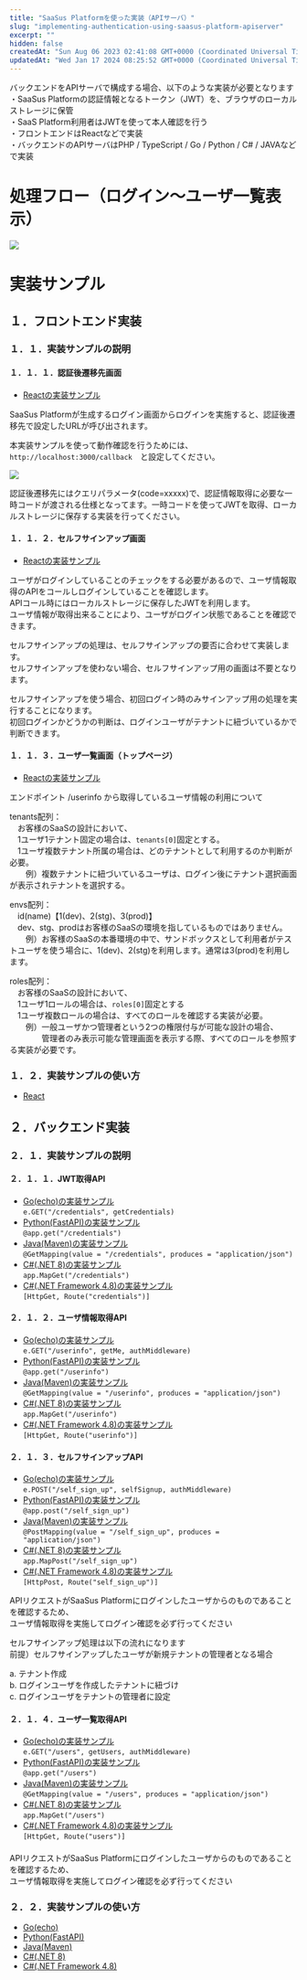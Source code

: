 ```yaml
---
title: "SaaSus Platformを使った実装（APIサーバ）"
slug: "implementing-authentication-using-saasus-platform-apiserver"
excerpt: ""
hidden: false
createdAt: "Sun Aug 06 2023 02:41:08 GMT+0000 (Coordinated Universal Time)"
updatedAt: "Wed Jan 17 2024 08:25:52 GMT+0000 (Coordinated Universal Time)"
---
```

バックエンドをAPIサーバで構成する場合、以下のような実装が必要となります  
・SaaSus Platformの認証情報となるトークン（JWT）を、ブラウザのローカルストレージに保管  
・SaaS Platform利用者はJWTを使って本人確認を行う  
・フロントエンドはReactなどで実装  
・バックエンドのAPIサーバはPHP / TypeScript / Go / Python / C# / JAVAなどで実装

# 処理フロー（ログイン〜ユーザ一覧表示）

![](/ja/img/metering-api-sample/SaaSus_PlatformAPI.png)


# 実装サンプル

## １．フロントエンド実装

### １．１．実装サンプルの説明

#### １．１．１．認証後遷移先画面

- [Reactの実装サンプル](https://github.com/saasus-platform/implementation-sample-front-react/blob/main/src/pages/Callback.tsx)

SaaSus Platformが生成するログイン画面からログインを実施すると、認証後遷移先で設定したURLが呼び出されます。

本実装サンプルを使って動作確認を行うためには、  
`http://localhost:3000/callback`　と設定してください。

![](/ja/img/metering-api-sample/image-02.png)

認証後遷移先にはクエリパラメータ(code=xxxxx)で、認証情報取得に必要な一時コードが渡される仕様となってます。一時コードを使ってJWTを取得、ローカルストレージに保存する実装を行ってください。

#### １．１．２．セルフサインアップ画面

- [Reactの実装サンプル](https://github.com/saasus-platform/implementation-sample-front-react/blob/main/src/pages/SelfSignUp.tsx)

ユーザがログインしていることのチェックをする必要があるので、ユーザ情報取得のAPIをコールしログインしていることを確認します。  
APIコール時にはローカルストレージに保存したJWTを利用します。  
ユーザ情報が取得出来ることにより、ユーザがログイン状態であることを確認できます。

セルフサインアップの処理は、セルフサインアップの要否に合わせて実装します。  
セルフサインアップを使わない場合、セルフサインアップ用の画面は不要となります。

セルフサインアップを使う場合、初回ログイン時のみサインアップ用の処理を実行することになります。  
初回ログインかどうかの判断は、ログインユーザがテナントに紐づいているかで判断できます。

#### １．１．３．ユーザ一覧画面（トップページ）

- [Reactの実装サンプル](https://github.com/saasus-platform/implementation-sample-front-react/blob/main/src/pages/UserPage.tsx)

エンドポイント /userinfo から取得しているユーザ情報の利用について

tenants配列：  
　お客様のSaaSの設計において、  
　1ユーザ1テナント固定の場合は、`tenants[0]`固定とする。  
　1ユーザ複数テナント所属の場合は、どのテナントとして利用するのか判断が必要。  
　　例）複数テナントに紐づいているユーザは、ログイン後にテナント選択画面が表示されテナントを選択する。

envs配列：  
　id(name)【1(dev)、2(stg)、3(prod)】  
　dev、stg、prodはお客様のSaaSの環境を指しているものではありません。  
　　例）お客様のSaaSの本番環境の中で、サンドボックスとして利用者がテストユーザを使う場合に、1(dev)、2(stg)を利用します。通常は3(prod)を利用します。

roles配列：  
　お客様のSaaSの設計において、  
　1ユーザ1ロールの場合は、`roles[0]`固定とする  
　1ユーザ複数ロールの場合は、すべてのロールを確認する実装が必要。  
　　例）一般ユーザかつ管理者という2つの権限付与が可能な設計の場合、  
　　　　管理者のみ表示可能な管理画面を表示する際、すべてのロールを参照する実装が必要です。

### １．２．実装サンプルの使い方

- [React](https://github.com/saasus-platform/implementation-sample-front-react/blob/main/README.md)

## ２．バックエンド実装

### ２．１．実装サンプルの説明

#### ２．１．１．JWT取得API

- [Go(echo)の実装サンプル](https://github.com/saasus-platform/implementation-sample-api-go/blob/main/main.go#L118")  
  `e.GET("/credentials", getCredentials)`
- [Python(FastAPI)の実装サンプル](https://github.com/saasus-platform/implementation-sample-api-python/blob/main/main.py#L85")  
  `@app.get("/credentials")`
- [Java(Maven)の実装サンプル](https://github.com/saasus-platform/implementation-sample-api-java/blob/main/src/main/java/implementsample/controller/SampleController.java#L85")  
  `@GetMapping(value = "/credentials", produces = "application/json")`
- [C#(.NET 8)の実装サンプル](https://github.com/saasus-platform/implementation-sample-api-csharp/blob/main/SampleWebAppDotNet8/Program.cs#L148")  
  `app.MapGet("/credentials")`
- [C#(.NET Framework 4.8)の実装サンプル](https://github.com/saasus-platform/implementation-sample-api-csharp/blob/main/SampleWebAppDotNet48/Controllers/MainController.cs#L80")  
  `[HttpGet, Route("credentials")]`

#### ２．１．２．ユーザ情報取得API

- [Go(echo)の実装サンプル](https://github.com/saasus-platform/implementation-sample-api-go/blob/main/main.go#L180")  
  `e.GET("/userinfo", getMe, authMiddleware)`
- [Python(FastAPI)の実装サンプル](https://github.com/saasus-platform/implementation-sample-api-python/blob/main/main.py#L90")  
  `@app.get("/userinfo")`
- [Java(Maven)の実装サンプル](https://github.com/saasus-platform/implementation-sample-api-java/blob/main/src/main/java/implementsample/controller/SampleController.java#L131")  
  `@GetMapping(value = "/userinfo", produces = "application/json")`
- [C#(.NET 8)の実装サンプル](https://github.com/saasus-platform/implementation-sample-api-csharp/blob/main/SampleWebAppDotNet8/Program.cs#L195")  
  `app.MapGet("/userinfo")`
- [C#(.NET Framework 4.8)の実装サンプル](https://github.com/saasus-platform/implementation-sample-api-csharp/blob/main/SampleWebAppDotNet48/Controllers/MainController.cs#L127")  
  `[HttpGet, Route("userinfo")]`

#### 

#### ２．１．３．セルフサインアップAPI

- [Go(echo)の実装サンプル](https://github.com/saasus-platform/implementation-sample-api-go/blob/main/main.go#L618")  
  `e.POST("/self_sign_up", selfSignup, authMiddleware)`
- [Python(FastAPI)の実装サンプル](https://github.com/saasus-platform/implementation-sample-api-python/blob/main/main.py#L372")  
  `@app.post("/self_sign_up")`
- [Java(Maven)の実装サンプル](https://github.com/saasus-platform/implementation-sample-api-java/blob/main/src/main/java/implementsample/controller/SampleController.java#L570")  
  `@PostMapping(value = "/self_sign_up", produces = "application/json")`
- [C#(.NET 8)の実装サンプル](https://github.com/saasus-platform/implementation-sample-api-csharp/blob/main/SampleWebAppDotNet8/Program.cs#L632")  
  `app.MapPost("/self_sign_up")`
- [C#(.NET Framework 4.8)の実装サンプル](https://github.com/saasus-platform/implementation-sample-api-csharp/blob/main/SampleWebAppDotNet48/Controllers/MainController.cs#L537")  
  `[HttpPost, Route("self_sign_up")]`

APIリクエストがSaaSus Platformにログインしたユーザからのものであることを確認するため、  
ユーザ情報取得を実施してログイン確認を必ず行ってください

セルフサインアップ処理は以下の流れになります  
前提）セルフサインアップしたユーザが新規テナントの管理者となる場合

a. テナント作成  
b. ログインユーザを作成したテナントに紐づけ  
c. ログインユーザをテナントの管理者に設定

#### ２．１．４．ユーザ一覧取得API

- [Go(echo)の実装サンプル](https://github.com/saasus-platform/implementation-sample-api-go/blob/main/main.go#L192")  
  `e.GET("/users", getUsers, authMiddleware)`
- [Python(FastAPI)の実装サンプル](https://github.com/saasus-platform/implementation-sample-api-python/blob/main/main.py#L95")  
  `@app.get("/users")`
- [Java(Maven)の実装サンプル](https://github.com/saasus-platform/implementation-sample-api-java/blob/main/src/main/java/implementsample/controller/SampleController.java#L154")  
  `@GetMapping(value = "/users", produces = "application/json")`
- [C#(.NET 8)の実装サンプル](https://github.com/saasus-platform/implementation-sample-api-csharp/blob/main/SampleWebAppDotNet8/Program.cs#L219")  
  `app.MapGet("/users")`
- [C#(.NET Framework 4.8)の実装サンプル](https://github.com/saasus-platform/implementation-sample-api-csharp/blob/main/SampleWebAppDotNet48/Controllers/MainController.cs#L147")  
  `[HttpGet, Route("users")]`

#### 

APIリクエストがSaaSus Platformにログインしたユーザからのものであることを確認するため、  
ユーザ情報取得を実施してログイン確認を必ず行ってください

### ２．２．実装サンプルの使い方

- [Go(echo)](https://github.com/saasus-platform/implementation-sample-api-go/blob/main/README.md)
- [Python(FastAPI)](https://github.com/saasus-platform/implementation-sample-api-python)
- [Java(Maven)](https://github.com/saasus-platform/implementation-sample-api-java)
- [C#(.NET 8)](https://github.com/saasus-platform/implementation-sample-api-csharp/blob/main/README.md)
- [C#(.NET Framework 4.8)](https://github.com/saasus-platform/implementation-sample-api-csharp/blob/main/README.md)

#### 

